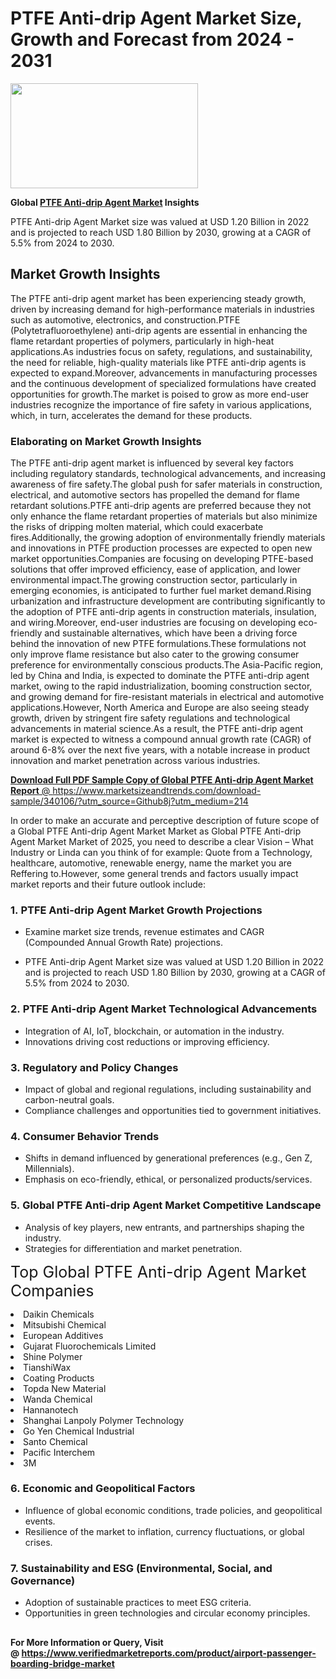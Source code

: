<H1>PTFE Anti-drip Agent Market Size, Growth and Forecast from 2024 - 2031</H1><img class="aligncenter size-medium wp-image-584254" src="https://thirdeyenews.in/wp-content/uploads/2024/09/Global-Market-Research-300x168.jpeg" alt="" width="300" height="168" /><p><strong>Global&nbsp;<a href="https://www.marketsizeandtrends.com/download-sample/340106/?utm_source=Github8j?utm_medium=214">PTFE Anti-drip Agent Market</a> Insights</strong></p><p>PTFE Anti-drip Agent Market size was valued at USD 1.20 Billion in 2022 and is projected to reach USD 1.80 Billion by 2030, growing at a CAGR of 5.5% from 2024 to 2030.</p><p><h2>Market Growth Insights</h2> The PTFE anti-drip agent market has been experiencing steady growth, driven by increasing demand for high-performance materials in industries such as automotive, electronics, and construction.PTFE (Polytetrafluoroethylene) anti-drip agents are essential in enhancing the flame retardant properties of polymers, particularly in high-heat applications.As industries focus on safety, regulations, and sustainability, the need for reliable, high-quality materials like PTFE anti-drip agents is expected to expand.Moreover, advancements in manufacturing processes and the continuous development of specialized formulations have created opportunities for growth.The market is poised to grow as more end-user industries recognize the importance of fire safety in various applications, which, in turn, accelerates the demand for these products.<a href="#"></a> <h3>Elaborating on Market Growth Insights</h3> The PTFE anti-drip agent market is influenced by several key factors including regulatory standards, technological advancements, and increasing awareness of fire safety.The global push for safer materials in construction, electrical, and automotive sectors has propelled the demand for flame retardant solutions.PTFE anti-drip agents are preferred because they not only enhance the flame retardant properties of materials but also minimize the risks of dripping molten material, which could exacerbate fires.Additionally, the growing adoption of environmentally friendly materials and innovations in PTFE production processes are expected to open new market opportunities.Companies are focusing on developing PTFE-based solutions that offer improved efficiency, ease of application, and lower environmental impact.The growing construction sector, particularly in emerging economies, is anticipated to further fuel market demand.Rising urbanization and infrastructure development are contributing significantly to the adoption of PTFE anti-drip agents in construction materials, insulation, and wiring.Moreover, end-user industries are focusing on developing eco-friendly and sustainable alternatives, which have been a driving force behind the innovation of new PTFE formulations.These formulations not only improve flame resistance but also cater to the growing consumer preference for environmentally conscious products.The Asia-Pacific region, led by China and India, is expected to dominate the PTFE anti-drip agent market, owing to the rapid industrialization, booming construction sector, and growing demand for fire-resistant materials in electrical and automotive applications.However, North America and Europe are also seeing steady growth, driven by stringent fire safety regulations and technological advancements in material science.As a result, the PTFE anti-drip agent market is expected to witness a compound annual growth rate (CAGR) of around 6-8% over the next five years, with a notable increase in product innovation and market penetration across various industries.<a href="#"></p><p><span class=""><strong>Download Full PDF Sample Copy of Global PTFE Anti-drip Agent Market Report</strong> @ <a href="https://www.marketsizeandtrends.com/download-sample/340106/?utm_source=Github8j?utm_medium=214" target="_blank">https://www.marketsizeandtrends.com/download-sample/340106/?utm_source=Github8j?utm_medium=214</a></span></p><p>In order to make an accurate and perceptive description of future scope of a Global&nbsp;PTFE Anti-drip Agent Market Market as Global&nbsp;PTFE Anti-drip Agent Market Market of 2025, you need to describe a clear Vision &ndash; What Industry or Linda can you think of for example: Quote from a Technology, healthcare, automotive, renewable energy, name the market you are Reffering to.However, some general trends and factors usually impact market reports and their future outlook include:</p><h3>1.&nbsp;<strong>PTFE Anti-drip Agent Market Growth Projections</strong></h3><ul><li>Examine market size trends, revenue estimates and CAGR (Compounded Annual Growth Rate) projections.</li><li><p>PTFE Anti-drip Agent Market size was valued at USD 1.20 Billion in 2022 and is projected to reach USD 1.80 Billion by 2030, growing at a CAGR of 5.5% from 2024 to 2030.</p></li></ul><h3>2.&nbsp;<strong>PTFE Anti-drip Agent Market Technological Advancements</strong></h3><ul><li>Integration of AI, IoT, blockchain, or automation in the industry.</li><li>Innovations driving cost reductions or improving efficiency.</li></ul><h3>3.&nbsp;<strong>Regulatory and Policy Changes</strong></h3><ul><li>Impact of global and regional regulations, including sustainability and carbon-neutral goals.</li><li>Compliance challenges and opportunities tied to government initiatives.</li></ul><h3>4.&nbsp;<strong>Consumer Behavior Trends</strong></h3><ul><li>Shifts in demand influenced by generational preferences (e.g., Gen Z, Millennials).</li><li>Emphasis on eco-friendly, ethical, or personalized products/services.</li></ul><h3>5.&nbsp;<strong>Global PTFE Anti-drip Agent Market Competitive Landscape</strong></h3><ul><li>Analysis of key players, new entrants, and partnerships shaping the industry.</li><li>Strategies for differentiation and market penetration.</li></ul><p data-pm-slice="1 1 []"><span style="color: inherit; font-family: inherit; font-size: 25px;">Top Global PTFE Anti-drip Agent Market Companies</span></p><div class="" data-test-id=""><p><li>Daikin Chemicals</li><li> Mitsubishi Chemical</li><li> European Additives</li><li> Gujarat Fluorochemicals Limited</li><li> Shine Polymer</li><li> TianshiWax</li><li> Coating Products</li><li> Topda New Material</li><li> Wanda Chemical</li><li> Hannanotech</li><li> Shanghai Lanpoly Polymer Technology</li><li> Go Yen Chemical Industrial</li><li> Santo Chemical</li><li> Pacific Interchem</li><li> 3M</li></p></div><h3>6.&nbsp;<strong>Economic and Geopolitical Factors</strong></h3><ul><li>Influence of global economic conditions, trade policies, and geopolitical events.</li><li>Resilience of the market to inflation, currency fluctuations, or global crises.</li></ul><h3>7.&nbsp;<strong>Sustainability and ESG (Environmental, Social, and Governance)</strong></h3><ul><li>Adoption of sustainable practices to meet ESG criteria.</li><li>Opportunities in green technologies and circular economy principles.</li></ul><h2><strong style="font-size: 14px;">For More Information or Query, Visit @&nbsp;</strong><a style="background-color: #ffffff; font-size: 14px;" href="https://www.marketsizeandtrends.com/report/ptfe-anti-drip-agent-market/" target="_blank">https://www.verifiedmarketreports.com/product/airport-passenger-boarding-bridge-market</a></h2>
